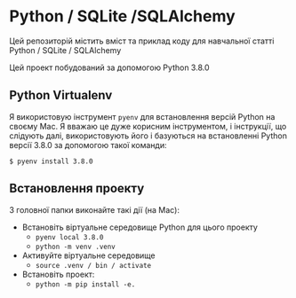 # Python / SQLite /SQLAlchemy

Цей репозиторій містить вміст та приклад коду
для навчальної статті Python / SQLite / SQLAlchemy

Цей проект побудований за допомогою Python 3.8.0

## Python Virtualenv

Я використовую інструмент `pyenv` для встановлення версій Python на своєму Mac. Я вважаю це дуже корисним інструментом, і інструкції, що слідують далі, використовують його і базуються на встановленні Python версії 3.8.0 за допомогою такої команди:

```shell
$ pyenv install 3.8.0
```

## Встановлення проекту

З головної папки виконайте такі дії (на Mac):

* Встановіть віртуальне середовище Python для цього проекту
   * `pyenv local 3.8.0`
   * `python -m venv .venv`
* Активуйте віртуальне середовище
   * `source .venv / bin / activate`
* Встановіть проект:
   * `python -m pip install -e.`
